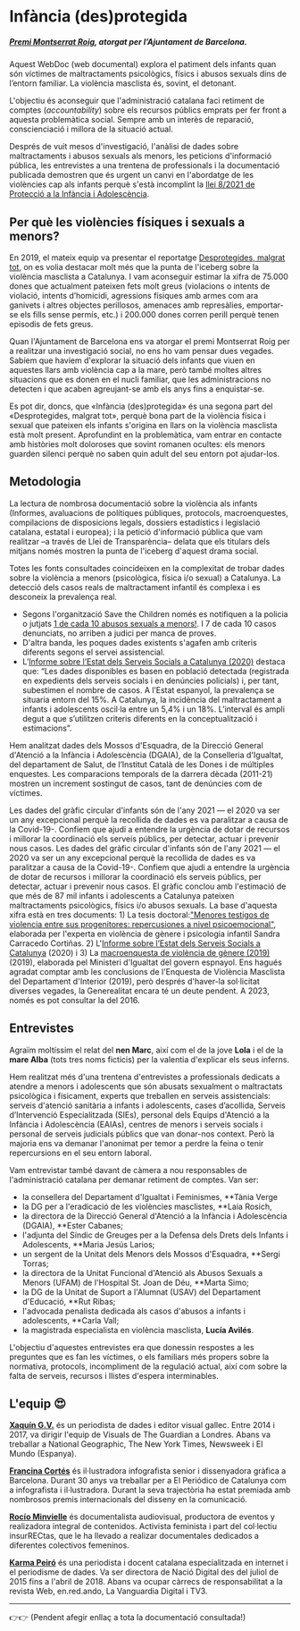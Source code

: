 
# Infància (des)protegida

##### [Premi Montserrat Roig](https://www.barcelona.cat/infobarcelona/ca/tema/ajuntament/premis-montserrat-roig-2019-al-periodisme-i-la-comunicacio-social_1011372.html), atorgat per l’Ajuntament de Barcelona.

Aquest WebDoc (web documental) explora el patiment dels infants quan són víctimes de maltractaments psicològics, físics i abusos sexuals dins de l’entorn familiar. La violència masclista és, sovint, el detonant.

L'objectiu és aconseguir que l'administració catalana faci retiment de comptes (*accountability*) sobre els recursos públics emprats per fer front a aquesta problemàtica social. 
Sempre amb un interès de reparació, conscienciació i millora de la situació actual.

Després de vuit mesos d'investigació, l'anàlisi de dades sobre maltractaments i abusos sexuals als menors, les peticions d'informació pública, 
les entrevistes a una trentena de professionals i la documentació publicada demostren que és urgent un canvi en l'abordatge de les violències cap als infants 
perquè s'està incomplint la [llei 8/2021 de Protecció a la Infància i Adolescència](https://www.boe.es/buscar/act.php?id=BOE-A-2021-9347).

## Per què les violències físiques i sexuals a menors?
En 2019, el mateix equip va presentar el reportatge [Desprotegides, malgrat tot](http://desprotegides.cat/), on es volia destacar 
molt més que la punta de l'iceberg sobre la violència masclista a Catalunya. I vam aconseguir estimar la xifra de 75.000 dones que actualment pateixen fets molt greus (violacions o intents de violació, intents d’homicidi, agressions físiques amb armes com ara ganivets i altres objectes perillosos, amenaces amb represàlies, emportar-se els fills sense permís, etc.) i 200.000 dones corren perill perquè tenen episodis de fets greus. 

Quan l'Ajuntament de Barcelona ens va atorgar el premi Montserrat Roig per a realitzar una investigació social, no ens ho vam pensar dues vegades. Sabíem que havíem d'explorar la situació dels infants que viuen en aquestes llars amb violència cap a la mare, però també moltes altres situacions que es donen en el nucli familiar, que les administracions no detecten i que acaben agreujant-se amb els anys fins a enquistar-se. 

Es pot dir, doncs, que «Infància (des)protegida» és una segona part del «Desprotegides, malgrat tot», perquè bona part de la violència física i sexual que pateixen els infants s'origina en llars on la violència masclista està molt present. Aprofundint en la problemàtica, vam entrar en contacte amb històries molt doloroses que sovint romanen ocultes: els menors guarden silenci perquè no saben quin adult del seu entorn pot ajudar-los.

## Metodologia
La lectura de nombrosa documentació sobre la violència als infants (Informes, avaluacions de polítiques públiques, protocols, macroenquestes, compilacions de disposicions legals, dossiers estadístics i legislació catalana, estatal i europea); i la petició d'informació pública que vam realitzar –a través de Llei de Transparència– delata que els titulars dels mitjans només mostren la punta de l'iceberg d'aquest drama social. 

Totes les fonts consultades coincideixen en la complexitat de trobar dades sobre la violència a menors (psicològica, física i/o sexual) a Catalunya. La detecció dels casos reals de maltractament infantil és complexa i es desconeix la prevalença real. 

* Segons l'organització Save the Children només es notifiquen a la policia o jutjats [1 de cada 10 abusos sexuals a menors!](https://www.savethechildren.es/sites/default/files/imce/docs/sota-el-mateix-sostre-web-doble.pdf). I 7 de cada 10 casos denunciats, no arriben a judici per manca de proves.
* D'altra banda, les poques dades existents s'agafen amb criteris diferents segons el servei assistencial. 
* L’[Informe sobre l’Estat dels Serveis Socials a Catalunya (2020)](https://dretssocials.gencat.cat/web/.content/03ambits_tematics/15serveissocials/sistema_catala_serveis_socials/documents/informe_estat_serveis_socials/Informe-sobre-lestat-dels-serveis-socials-2020.pdf) destaca que: “Les dades disponibles es basen en població detectada (registrada en expedients dels serveis socials i en denúncies policials) i, per tant, subestimen el nombre de casos. A l’Estat espanyol, la prevalença se situaria entorn del 15%. A Catalunya, la incidència del maltractament a infants i adolescents oscil·la entre un 5,4% i un 18%. L’interval és ampli degut a que s’utilitzen criteris diferents en la conceptualització i estimacions”.

Hem analitzat dades dels Mossos d'Esquadra, de la Direcció General d'Atenció a la Infància i Adolescència (DGAIA), de la Conselleria d'Igualtat, del departament de Salut, de l’Institut Català de les Dones i de múltiples enquestes. Les comparacions temporals de la darrera dècada (2011-21) mostren un increment sostingut de casos, tant de denúncies com de víctimes. 

Les dades del gràfic circular d'infants són de l'any 2021 — el 2020 va ser un any excepcional perquè la recollida de dades es va paralitzar a causa de la Covid-19-. Confiem que ajudi a entendre la urgència de dotar de recursos i millorar la coordinació els serveis públics, per detectar, actuar i prevenir nous casos. 
Les dades del gràfic circular d'infants són de l'any 2021 — el 2020 va ser un any excepcional perquè la recollida de dades es va paralitzar a causa de la Covid-19-. Confiem que ajudi a entendre la urgència de dotar de recursos i millorar la coordinació els serveis públics, per detectar, actuar i prevenir nous casos. 
El gràfic conclou amb l'estimació de que més de 87 mil infants i adolescents a Catalunya pateixen maltractaments psicològics, físics i/o abusos sexuals. La base d'aquesta xifra està en tres documents: 1) La tesis doctoral:["Menores testigos de violencia entre sus progenitores: repercusiones a nivel psicoemocional"](https://violenciagenero.igualdad.gob.es/va/violenciaEnCifras/estudios/Tesis/estudios/Tesis5_Menores_Testigos_Violencia.htm), elaborada per l'experta en violència de gènere i psicologia infantil Sandra Carracedo Cortiñas. 2) L'[Informe sobre l’Estat dels Serveis Socials a Catalunya](https://dretssocials.gencat.cat/web/.content/03ambits_tematics/15serveissocials/sistema_catala_serveis_socials/documents/informe_estat_serveis_socials/Informe-sobre-lestat-dels-serveis-socials-2020.pdf) (2020) i 3) La [macroenquesta de violència de gènere (2019)](https://violenciagenero.igualdad.gob.es/violenciaEnCifras/macroencuesta2015/Macroencuesta2019/home.htm) (2019), elaborada pel Ministeri d'Igualtat del govern espnayol. 
Ens hagués agradat comptar amb les conclusions de l'Enquesta de Violència Masclista del Departament d'Interior (2019), però després d'haver-la sol·licitat diverses vegades, la Generealitat encara té un deute pendent. A 2023, només es pot consultar la del 2016.  

## Entrevistes

Agraïm moltíssim el relat del **nen Marc**, així com el de la jove **Lola** i el de la **mare Alba** (tots tres noms ficticis) per la valentia d'explicar els seus inferns.  

Hem realitzat més d'una trentena d'entrevistes a professionals dedicats a atendre a menors i adolescents que són abusats sexualment o maltractats psicològica i físicament, experts que treballen en serveis assistencials: serveis d'atenció sanitària a infants i adolescents, cases d’acollida, Serveis d’Intervenció Especialitzada (SIEs), personal dels Equips d'Atenció a la Infància i Adolescència (EAIAs), centres de menors i serveis socials i personal de serveis judicials públics que van donar-nos context. Però la majoria ens va demanar l'anonimat per temor a perdre la feina o tenir repercursions en el seu entorn laboral. 

Vam entrevistar també davant de càmera a nou responsables de l'administració catalana per demanar retiment de comptes. Van ser: 
* la consellera del Departament d'Igualtat i Feminismes, **Tània Verge 
* la DG per a l'eradicació de les violències masclistes, **Laia Rosich, 
* la directora de la Direcció General d'Atenció a la Infància i Adolescència (DGAIA), **Ester Cabanes;
* l'adjunta del Síndic de Greuges per a la Defensa dels Drets dels Infants i Adolescents, **Maria Jesús Larios;
* un sergent de la Unitat dels Menors dels Mossos d'Esquadra, **Sergi Torras; 
* la directora de la Unitat Funcional d'Atenció als Abusos Sexuals a Menors (UFAM) de l'Hospital St. Joan de Déu, **Marta Simo; 
* la DG de la Unitat de Suport a l'Alumnat (USAV) del Departament d'Educació, **Rut Ribas; 
* l'advocada penalista dedicada als casos d'abusos a infants i adolescents, **Carla Vall; 
* la magistrada especialista en violència masclista, **Lucía Avilés**.

L'objectiu d'aquestes entrevistes era que donessin respostes a les preguntes que es fan les víctimes, o els familiars més propers sobre la normativa, protocols, incompliment de la regulació actual, així com sobre la falta de serveis, recursos i llistes d'espera interminables. 

## L'equip 😍

**[Xaquín G.V.](http://xocas.com/)** és un periodista de dades i editor visual gallec. Entre 2014 i 2017, va dirigir l'equip de Visuals de The Guardian a Londres. Abans va treballar a National Geographic, The New York Times, Newsweek i El Mundo (Espanya).

**[Francina Cortés](https://www.francinacortes.com/)** és il·lustradora infografista senior i dissenyadora gràfica a Barcelona. Durant 30 anys va treballar per a El Periódico de Catalunya com a infografista i il·lustradora. Durant la seva trajectòria ha estat premiada amb nombrosos premis internacionals del disseny en la comunicació.

**[Rocío Minvielle](https://www.linkedin.com/in/eventos-produccion-audiovisual-roc%C3%ADo-minvielle-/?original_referer=http%3A%2F%2Finfanciadesprotegida.com%2F)** és documentalista audiovisual, productora de eventos y realizadora integral de contenidos. Activista feminista i part del col·lectiu insurRECtas, que le ha llevado a realizar documentales dedicados a diferentes colectivos femeninos.

**[Karma Peiró](http://karmapeiro.cat/)** és una periodista i docent catalana especialitzada en internet i el periodisme de dades. Va ser directora de Nació Digital des del juliol de 2015 fins a l'abril de 2018. Abans va ocupar càrrecs de responsabilitat a la revista Web, en.red.ando, La Vanguardia Digital i TV3.

---
👉👉 (Pendent afegir enllaç a tota la documentació consultada!)

